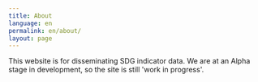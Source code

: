 ```yaml
---
title: About
language: en
permalink: en/about/
layout: page
---
```


This website is for disseminating SDG indicator data. We are at an Alpha stage in development, so the site is still 'work in progress'.

<!-- Other countries wishing to reuse this site's underlying platform are welcome to do so for free. Our [Guidance page]({{ site.baseurl }}/guidance/) highlights key information on how to do this, linking to detailed technical instructions available in the platform's [documentation](https://open-sdg.readthedocs.io). The [Center for Open Data Enterprise (CODE)](http://www.opendataenterprise.org/) can also provide guidance and support through their [SDG National Reporting Initiative](https://www.sdgreporting.org/).

If you have any feedback on this website or SDG data then please contact us at <a href="mailto:{{site.email_contacts.questions}}">{{site.email_contacts.questions}}</a>. The answers to some frequently asked questions are also available in our [FAQ]({{ site.baseurl }}/faq/). -->
